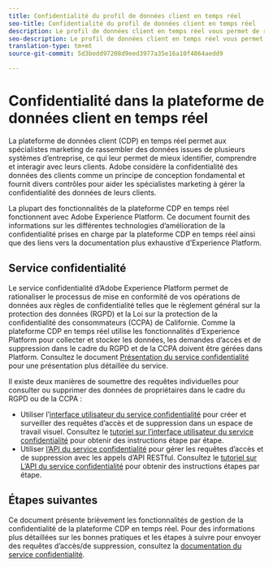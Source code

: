 ```yaml
---
title: Confidentialité du profil de données client en temps réel
seo-title: Confidentialité du profil de données client en temps réel
description: Le profil de données client en temps réel vous permet de rationaliser le processus de mise en conformité de vos opérations de données avec les règles de confidentialité.
seo-description: Le profil de données client en temps réel vous permet de rationaliser le processus de mise en conformité de vos opérations de données avec les règles de confidentialité.
translation-type: tm+mt
source-git-commit: 5d3bedd97208d9eed3977a35e16a10f4864aedd9

---
```



# Confidentialité dans la plateforme de données client en temps réel

La plateforme de données client (CDP) en temps réel permet aux spécialistes marketing de rassembler des données issues de plusieurs systèmes d’entreprise, ce qui leur permet de mieux identifier, comprendre et interagir avec leurs clients. Adobe considère la confidentialité des données des clients comme un principe de conception fondamental et fournit divers contrôles pour aider les spécialistes marketing à gérer la confidentialité des données de leurs clients.

La plupart des fonctionnalités de la plateforme CDP en temps réel fonctionnent avec Adobe Experience Platform. Ce document fournit des informations sur les différentes technologies d’amélioration de la confidentialité prises en charge par la plateforme CDP en temps réel ainsi que des liens vers la documentation plus exhaustive d’Experience Platform.

## Service confidentialité

Le service confidentialité d’Adobe Experience Platform permet de rationaliser le processus de mise en conformité de vos opérations de données aux règles de confidentialité telles que le règlement général sur la protection des données (RGPD) et la Loi sur la protection de la confidentialité des consommateurs (CCPA) de Californie. Comme la plateforme CDP en temps réel utilise les fonctionnalités d’Experience Platform pour collecter et stocker les données, les demandes d’accès et de suppression dans le cadre du RGPD et de la CCPA doivent être gérées dans Platform. Consultez le document [Présentation du service confidentialité](https://www.adobe.io/apis/experiencecloud/gdpr/docs/alldocs.html#!api-specification/markdown/narrative/technical_overview/privacy_service_overview/privacy_service_overview.md) pour une présentation plus détaillée du service.

Il existe deux manières de soumettre des requêtes individuelles pour consulter ou supprimer des données de propriétaires dans le cadre du RGPD ou de la CCPA :

* Utiliser l’[interface utilisateur du service confidentialité](https://gdprui.cloud.adobe.io/) pour créer et surveiller des requêtes d’accès et de suppression dans un espace de travail visuel. Consultez le [tutoriel sur l’interface utilisateur du service confidentialité](https://www.adobe.io/apis/experiencecloud/gdpr/docs/alldocs.html#!api-specification/markdown/narrative/tutorials/privacy_service_tutorial/privacy_service_ui_tutorial.md) pour obtenir des instructions étape par étape.
* Utiliser [l’API du service confidentialité](https://www.adobe.io/apis/experiencecloud/gdpr/api-reference.html) pour gérer les requêtes d’accès et de suppression avec les appels d’API RESTful. Consultez le [tutoriel sur L’API du service confidentialité](https://www.adobe.io/apis/experiencecloud/gdpr/docs/alldocs.html#!api-specification/markdown/narrative/tutorials/privacy_service_tutorial/privacy_service_api_tutorial.md) pour obtenir des instructions étapes par étape.

<!-- (Capability will not be available for November GA) 
## Opt-out capabilities

Real-time CDP provides two types of consumer opt-out capabilities:

1. **General opt-out**: (Waiting on info)
1. **Segment-level opt-out of sale**: Opt-out of sale requests are captured using the Profile Privacy mixin (see the section on "Handling opt-out requests" in the [Real-time Customer Profile overview](https://www.adobe.io/apis/experienceplatform/home/profile-identity-segmentation/profile-identity-segmentation-services.html#!api-specification/markdown/narrative/technical_overview/unified_profile_architectural_overview/unified_profile_architectural_overview.md) for more information). Using this, you can exclude users who have opted out from a segment using boolean logic ("AND NOT") in the segment predicate.
-->

## Étapes suivantes

Ce document présente brièvement les fonctionnalités de gestion de la confidentialité de la plateforme CDP en temps réel. Pour des informations plus détaillées sur les bonnes pratiques et les étapes à suivre pour envoyer des requêtes d’accès/de suppression, consultez la [documentation du service confidentialité](https://www.adobe.io/apis/experiencecloud/gdpr/docs.html).